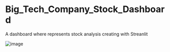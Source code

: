 # Big_Tech_Company_Stock_Dashboard
A dashboard where represents stock analysis creating with Streanlit

![image](https://github.com/user-attachments/assets/83a5086f-91c9-4bf9-887a-d1fdb713af55)

